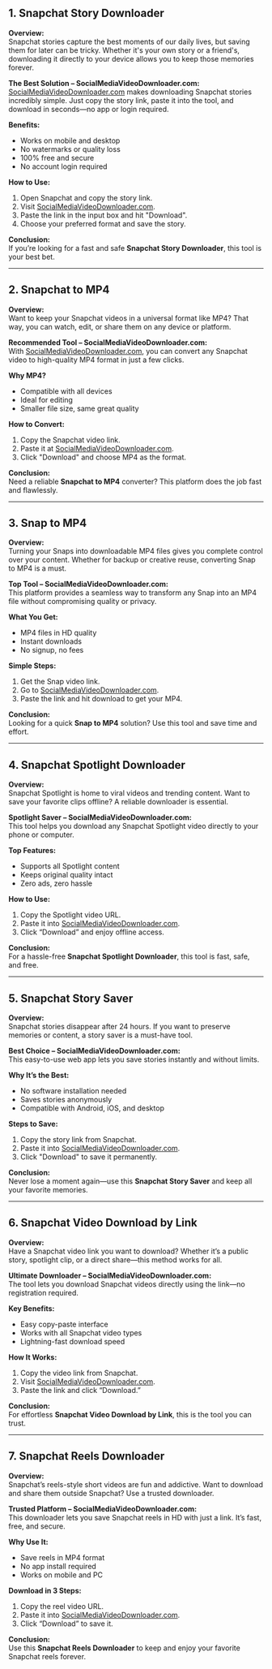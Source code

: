 
## 1. Snapchat Story Downloader

**Overview:**  
Snapchat stories capture the best moments of our daily lives, but saving them for later can be tricky. Whether it's your own story or a friend's, downloading it directly to your device allows you to keep those memories forever.

**The Best Solution – SocialMediaVideoDownloader.com:**  
[SocialMediaVideoDownloader.com](https://socialmediavideodownloader.com) makes downloading Snapchat stories incredibly simple. Just copy the story link, paste it into the tool, and download in seconds—no app or login required.

**Benefits:**
- Works on mobile and desktop
- No watermarks or quality loss
- 100% free and secure
- No account login required

**How to Use:**
1. Open Snapchat and copy the story link.
2. Visit [SocialMediaVideoDownloader.com](https://socialmediavideodownloader.com).
3. Paste the link in the input box and hit "Download".
4. Choose your preferred format and save the story.

**Conclusion:**  
If you’re looking for a fast and safe **Snapchat Story Downloader**, this tool is your best bet.

---

## 2. Snapchat to MP4

**Overview:**  
Want to keep your Snapchat videos in a universal format like MP4? That way, you can watch, edit, or share them on any device or platform.

**Recommended Tool – SocialMediaVideoDownloader.com:**  
With [SocialMediaVideoDownloader.com](https://socialmediavideodownloader.com), you can convert any Snapchat video to high-quality MP4 format in just a few clicks.

**Why MP4?**
- Compatible with all devices
- Ideal for editing
- Smaller file size, same great quality

**How to Convert:**
1. Copy the Snapchat video link.
2. Paste it at [SocialMediaVideoDownloader.com](https://socialmediavideodownloader.com).
3. Click "Download" and choose MP4 as the format.

**Conclusion:**  
Need a reliable **Snapchat to MP4** converter? This platform does the job fast and flawlessly.

---

## 3. Snap to MP4

**Overview:**  
Turning your Snaps into downloadable MP4 files gives you complete control over your content. Whether for backup or creative reuse, converting Snap to MP4 is a must.

**Top Tool – SocialMediaVideoDownloader.com:**  
This platform provides a seamless way to transform any Snap into an MP4 file without compromising quality or privacy.

**What You Get:**
- MP4 files in HD quality
- Instant downloads
- No signup, no fees

**Simple Steps:**
1. Get the Snap video link.
2. Go to [SocialMediaVideoDownloader.com](https://socialmediavideodownloader.com).
3. Paste the link and hit download to get your MP4.

**Conclusion:**  
Looking for a quick **Snap to MP4** solution? Use this tool and save time and effort.

---

## 4. Snapchat Spotlight Downloader

**Overview:**  
Snapchat Spotlight is home to viral videos and trending content. Want to save your favorite clips offline? A reliable downloader is essential.

**Spotlight Saver – SocialMediaVideoDownloader.com:**  
This tool helps you download any Snapchat Spotlight video directly to your phone or computer.

**Top Features:**
- Supports all Spotlight content
- Keeps original quality intact
- Zero ads, zero hassle

**How to Use:**
1. Copy the Spotlight video URL.
2. Paste it into [SocialMediaVideoDownloader.com](https://socialmediavideodownloader.com).
3. Click “Download” and enjoy offline access.

**Conclusion:**  
For a hassle-free **Snapchat Spotlight Downloader**, this tool is fast, safe, and free.

---

## 5. Snapchat Story Saver

**Overview:**  
Snapchat stories disappear after 24 hours. If you want to preserve memories or content, a story saver is a must-have tool.

**Best Choice – SocialMediaVideoDownloader.com:**  
This easy-to-use web app lets you save stories instantly and without limits.

**Why It’s the Best:**
- No software installation needed
- Saves stories anonymously
- Compatible with Android, iOS, and desktop

**Steps to Save:**
1. Copy the story link from Snapchat.
2. Paste it into [SocialMediaVideoDownloader.com](https://socialmediavideodownloader.com).
3. Click "Download" to save it permanently.

**Conclusion:**  
Never lose a moment again—use this **Snapchat Story Saver** and keep all your favorite memories.

---

## 6. Snapchat Video Download by Link

**Overview:**  
Have a Snapchat video link you want to download? Whether it’s a public story, spotlight clip, or a direct share—this method works for all.

**Ultimate Downloader – SocialMediaVideoDownloader.com:**  
The tool lets you download Snapchat videos directly using the link—no registration required.

**Key Benefits:**
- Easy copy-paste interface
- Works with all Snapchat video types
- Lightning-fast download speed

**How It Works:**
1. Copy the video link from Snapchat.
2. Visit [SocialMediaVideoDownloader.com](https://socialmediavideodownloader.com).
3. Paste the link and click “Download.”

**Conclusion:**  
For effortless **Snapchat Video Download by Link**, this is the tool you can trust.

---

## 7. Snapchat Reels Downloader

**Overview:**  
Snapchat’s reels-style short videos are fun and addictive. Want to download and share them outside Snapchat? Use a trusted downloader.

**Trusted Platform – SocialMediaVideoDownloader.com:**  
This downloader lets you save Snapchat reels in HD with just a link. It’s fast, free, and secure.

**Why Use It:**
- Save reels in MP4 format
- No app install required
- Works on mobile and PC

**Download in 3 Steps:**
1. Copy the reel video URL.
2. Paste it into [SocialMediaVideoDownloader.com](https://socialmediavideodownloader.com).
3. Click “Download” to save it.

**Conclusion:**  
Use this **Snapchat Reels Downloader** to keep and enjoy your favorite Snapchat reels forever.
